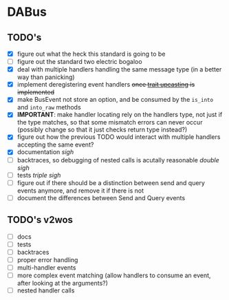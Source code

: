 # DABus

## TODO's

- [x] figure out what the heck this standard is going to be
- [ ] figure out the standard two electric bogaloo
- [x] deal with multiple handlers handling the same message type (in a better way than panicking)
- [x] implement deregistering event handlers ~~once [trait upcasting](https://github.com/rust-lang/rust/issues/65991) is implemented~~
- [x] make BusEvent not store an option, and be consumed by the `is_into` and `into_raw` methods
- [x] **IMPORTANT**: make handler locating rely on the handlers type, not just if the type matches, so that some mismatch errors can never occur (possibly change so that it just checks return type instead?)
- [x] figure out how the previous TODO would interact with multiple handlers accepting the same event?
- [x] documentation *sigh*
- [ ] backtraces, so debugging of nested calls is acutally reasonable *double sigh*
- [ ] tests *triple sigh*
- [ ] figure out if there should be a distinction between send and query events anymore, and remove it if there is not
- [ ] document the differences between Send and Query events

## TODO's v2wos

- [ ] docs
- [ ] tests
- [ ] backtraces
- [ ] proper error handling
- [ ] multi-handler events
- [ ] more complex event matching (allow handlers to consume an event, after looking at the arguments?)
- [ ] nested handler calls
